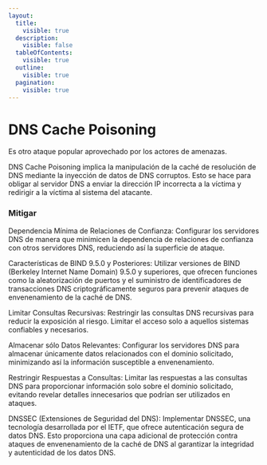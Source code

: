 ```yaml
---
layout:
  title:
    visible: true
  description:
    visible: false
  tableOfContents:
    visible: true
  outline:
    visible: true
  pagination:
    visible: true
---
```


# DNS Cache Poisoning

Es otro ataque popular aprovechado por los actores de amenazas.

DNS Cache Poisoning implica la manipulación de la caché de resolución de DNS mediante la inyección de datos de DNS corruptos. Esto se hace para obligar al servidor DNS a enviar la dirección IP incorrecta a la víctima y redirigir a la víctima al sistema del atacante.&#x20;

### Mitigar&#x20;

Dependencia Mínima de Relaciones de Confianza: Configurar los servidores DNS de manera que minimicen la dependencia de relaciones de confianza con otros servidores DNS, reduciendo así la superficie de ataque.

Características de BIND 9.5.0 y Posteriores: Utilizar versiones de BIND (Berkeley Internet Name Domain) 9.5.0 y superiores, que ofrecen funciones como la aleatorización de puertos y el suministro de identificadores de transacciones DNS criptográficamente seguros para prevenir ataques de envenenamiento de la caché de DNS.

Limitar Consultas Recursivas: Restringir las consultas DNS recursivas para reducir la exposición al riesgo. Limitar el acceso solo a aquellos sistemas confiables y necesarios.

Almacenar sólo Datos Relevantes: Configurar los servidores DNS para almacenar únicamente datos relacionados con el dominio solicitado, minimizando así la información susceptible a envenenamiento.

Restringir Respuestas a Consultas: Limitar las respuestas a las consultas DNS para proporcionar información solo sobre el dominio solicitado, evitando revelar detalles innecesarios que podrían ser utilizados en ataques.

DNSSEC (Extensiones de Seguridad del DNS): Implementar DNSSEC, una tecnología desarrollada por el IETF, que ofrece autenticación segura de datos DNS. Esto proporciona una capa adicional de protección contra ataques de envenenamiento de la caché de DNS al garantizar la integridad y autenticidad de los datos DNS.
